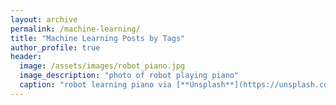 ```yaml
---
layout: archive
permalink: /machine-learning/
title: "Machine Learning Posts by Tags"
author_profile: true
header:
  image: /assets/images/robot_piano.jpg
  image_description: "photo of robot playing piano"
  caption: "robot learning piano via [**Unsplash**](https://unsplash.com/photos/U3sOwViXhkY)  (copyright-free)"
---
```


<!--- {% include base_path %}
{% include group-by-array collection=site.posts field="tags" %}

{% for tag in group_names %}
  {% assign posts = group_items[forloop.index0] %}
  <h2 id="{{ tag | slugify }}" class="archive__subtitle">{{ tag }}</h2>
  {% for post in posts %}
    {% include archive-single.html %}
  {% endfor %}
{% endfor %} -->
